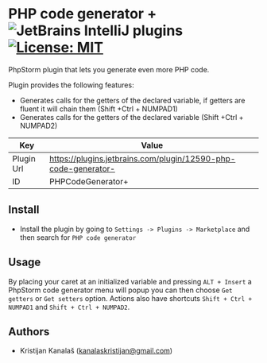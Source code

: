 # PHP code generator + ![JetBrains IntelliJ plugins](https://img.shields.io/jetbrains/plugin/d/12590-php-code-generator-.svg)  [![License: MIT](https://img.shields.io/badge/License-MIT-yellow.svg)](https://opensource.org/licenses/MIT)

PhpStorm plugin that lets you generate even more PHP code.

Plugin provides the following features:
- Generates calls for the getters of the declared variable, if getters are fluent it will chain them (Shift +Ctrl + NUMPAD1)
- Generates calls for the getters of the declared variable (Shift +Ctrl + NUMPAD2)

Key                  | Value
-------------------- | --------------------
Plugin Url           | https://plugins.jetbrains.com/plugin/12590-php-code-generator-
ID                   | PHPCodeGenerator+

## Install
- Install the plugin by going to `Settings -> Plugins -> Marketplace` and then search for `PHP code generator`

## Usage

By placing your caret at an initialized variable and pressing `ALT + Insert` a PhpStorm code generator
menu will popup you can then choose `Get getters` or `Get setters` option.
Actions also have shortcuts `Shift + Ctrl + NUMPAD1` and `Shift + Ctrl + NUMPAD2`.

## Authors
- Kristijan Kanalaš (kanalaskristijan@gmail.com)
